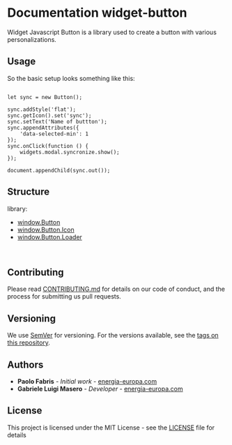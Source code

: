 # Documentation widget-button

Widget Javascript Button is a library used to create a button with various personalizations.

## Usage

So the basic setup looks something like this:

```

let sync = new Button();

sync.addStyle('flat');
sync.getIcon().set('sync');
sync.setText('Name of buttton');
sync.appendAttributes({
    'data-selected-min': 1
});
sync.onClick(function () {
    widgets.modal.syncronize.show();
});

document.appendChild(sync.out());

```

## Structure

library:
- [window.Button](https://github.com/energia-source/widget-button/tree/main/lib)
- [window.Button.Icon](https://github.com/energia-source/widget-button/tree/main/lib)
- [window.Button.Loader](https://github.com/energia-source/widget-button/tree/main/lib)

<br>

## Contributing

Please read [CONTRIBUTING.md](https://github.com/energia-source/widget-button/blob/main/CONTRIBUTING.md) for details on our code of conduct, and the process for submitting us pull requests.

## Versioning

We use [SemVer](https://semver.org/) for versioning. For the versions available, see the [tags on this repository](https://github.com/energia-source/widget-button/tags). 

## Authors

* **Paolo Fabris** - *Initial work* - [energia-europa.com](https://www.energia-europa.com/)
* **Gabriele Luigi Masero** - *Developer* - [energia-europa.com](https://www.energia-europa.com/)

## License

This project is licensed under the MIT License - see the [LICENSE](LICENSE) file for details
